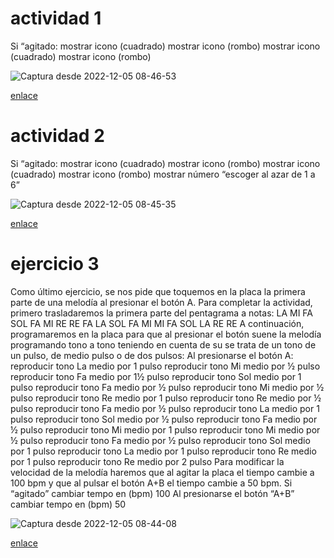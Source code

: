  # actividad 1
 
 Si “agitado:
mostrar icono (cuadrado)
mostrar icono (rombo)
mostrar icono (cuadrado)
mostrar icono (rombo)

 ![Captura desde 2022-12-05 08-46-53](https://user-images.githubusercontent.com/114906901/205582328-6b657a1b-bacf-450e-8768-ed07410a14bb.png)
 
 [enlace](https://github.com/darkrayo97/microbit/blob/9c3437d569f7dab636661ca7ba815dfe28a2be79/microbit-iu.hex)

# actividad 2

Si “agitado:
mostrar icono (cuadrado)
mostrar icono (rombo)
mostrar icono (cuadrado)
mostrar icono (rombo)
mostrar número “escoger al azar de 1 a 6”

![Captura desde 2022-12-05 08-45-35](https://user-images.githubusercontent.com/114906901/205582801-c9ef4b1a-60da-48cf-99de-ca2652ed4a2e.png)

[enlace](https://github.com/darkrayo97/microbit/blob/b824fd1f8d0fcd5845371485a70aac3e26609695/microbit-iu%20(2).hex)

# ejercicio 3


Como último ejercicio, se nos pide que toquemos en la placa la primera parte de
una melodía al presionar el botón A.
Para completar la actividad, primero trasladaremos la primera parte del
pentagrama a notas:
LA MI FA SOL FA MI RE RE FA LA SOL FA MI MI FA SOL LA RE RE
A continuación, programaremos en la placa para que al presionar el botón suene
la melodía programando tono a tono teniendo en cuenta de su se trata de un tono
de un pulso, de medio pulso o de dos pulsos:
Al presionarse el botón A:
reproducir tono La medio por 1 pulso
reproducir tono Mi medio por ½ pulso
reproducir tono Fa medio por 1½ pulso
reproducir tono Sol medio por 1 pulso
reproducir tono Fa medio por ½ pulso
reproducir tono Mi medio por ½ pulso
reproducir tono Re medio por 1 pulso
reproducir tono Re medio por ½ pulso
reproducir tono Fa medio por ½ pulso
reproducir tono La medio por 1 pulso
reproducir tono Sol medio por ½ pulso
reproducir tono Fa medio por ½ pulso
reproducir tono Mi medio por 1 pulso
reproducir tono Mi medio por ½ pulso
reproducir tono Fa medio por ½ pulso
reproducir tono Sol medio por 1 pulso
reproducir tono La medio por 1 pulso
reproducir tono Re medio por 1 pulso
reproducir tono Re medio por 2 pulso
Para modificar la velocidad de la melodía haremos que al agitar la placa el tiempo
cambie a 100 bpm y que al pulsar el botón A+B el tiempo cambie a 50 bpm.
Si “agitado”
cambiar tempo en (bpm) 100
Al presionarse el botón “A+B”
cambiar tempo en (bpm) 50

![Captura desde 2022-12-05 08-44-08](https://user-images.githubusercontent.com/114906901/205584252-4eecd3b6-bca7-4de0-bacf-79e85cf0b31e.png)

[enlace](https://github.com/darkrayo97/microbit/blob/9f11b4ec38898ce133bc1f69fa74c34bd79da08b/microbit-iu%20(1).hex)

